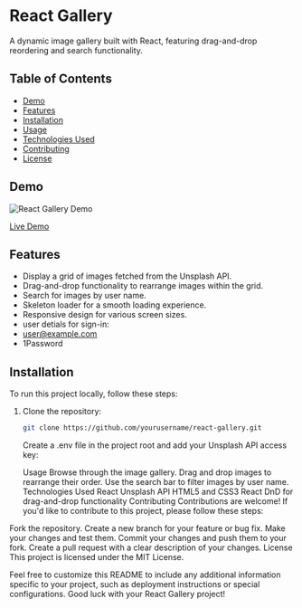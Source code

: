 # React Gallery

A dynamic image gallery built with React, featuring drag-and-drop reordering and search functionality.

## Table of Contents

- [Demo](#demo)
- [Features](#features)
- [Installation](#installation)
- [Usage](#usage)
- [Technologies Used](#technologies-used)
- [Contributing](#contributing)
- [License](#license)

## Demo

![React Gallery Demo](demo.gif)

[Live Demo](#) <!-- Add a link to your live demo -->

## Features

- Display a grid of images fetched from the Unsplash API.
- Drag-and-drop functionality to rearrange images within the grid.
- Search for images by user name.
- Skeleton loader for a smooth loading experience.
- Responsive design for various screen sizes.
- user detials for sign-in:
- user@example.com
- 1Password

## Installation

To run this project locally, follow these steps:

1. Clone the repository:

   ```bash
   git clone https://github.com/yourusername/react-gallery.git
   ```

   Create a .env file in the project root and add your Unsplash API access key:

   Usage
   Browse through the image gallery.
   Drag and drop images to rearrange their order.
   Use the search bar to filter images by user name.
   Technologies Used
   React
   Unsplash API
   HTML5 and CSS3
   React DnD for drag-and-drop functionality
   Contributing
   Contributions are welcome! If you'd like to contribute to this project, please follow these steps:

Fork the repository.
Create a new branch for your feature or bug fix.
Make your changes and test them.
Commit your changes and push them to your fork.
Create a pull request with a clear description of your changes.
License
This project is licensed under the MIT License.

Feel free to customize this README to include any additional information specific to your project, such as deployment instructions or special configurations. Good luck with your React Gallery project!
